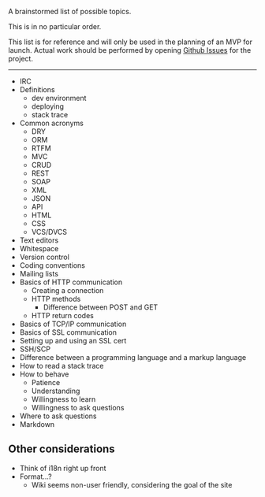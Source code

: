 A brainstormed list of possible topics.

This is in no particular order.

This list is for reference and will only be used in the planning of an MVP for launch. Actual work should be performed by opening [Github Issues](https://github.com/stepzero/stepzero.github.io/issues) for the project.

-----

* IRC
* Definitions
    * dev environment
    * deploying
    * stack trace
* Common acronyms
    * DRY
    * ORM
    * RTFM
    * MVC
    * CRUD
    * REST
    * SOAP
    * XML
    * JSON
    * API
    * HTML
    * CSS
    * VCS/DVCS
* Text editors
* Whitespace
* Version control
* Coding conventions
* Mailing lists
* Basics of HTTP communication
    * Creating a connection
    * HTTP methods
       * Difference between POST and GET
    * HTTP return codes
* Basics of TCP/IP communication
* Basics of SSL communication
* Setting up and using an SSL cert
* SSH/SCP
* Difference between a programming language and a markup language
* How to read a stack trace
* How to behave
    * Patience
    * Understanding
    * Willingness to learn
    * Willingness to ask questions
* Where to ask questions
* Markdown

## Other considerations

* Think of i18n right up front
* Format…?
    * Wiki seems non-user friendly, considering the goal of the site
